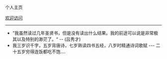 
个人主页

[欢迎访问](https://chenxinhello.github.io)


----

- ”我虽然读过几年圣贤书，但是没有读出什么结果。我的前途可以说是非常极其以及特别的渺茫了。“ -- (吕秀才)
- 我三岁识千字，五岁背唐诗，七岁熟读四书五经，八岁时精通诗词歌赋 --- 二十五岁穷得连饭都吃不饱....
